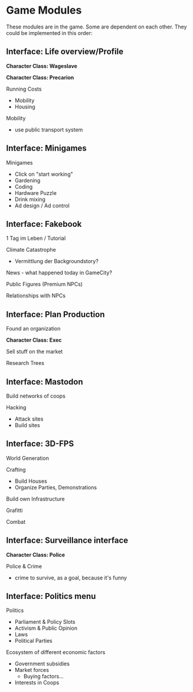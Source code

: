 # Game Modules

These modules are in the game. Some are dependent on each other.  They could be
implemented in this order:

## Interface: Life overview/Profile

**Character Class: Wageslave**

**Character Class: Precarion**

Running Costs
* Mobility
* Housing

Mobility
* use public transport system

## Interface: Minigames

Minigames
* Click on "start working"
* Gardening
* Coding
* Hardware Puzzle
* Drink mixing
* Ad design / Ad control

## Interface: Fakebook

1 Tag im Leben / Tutorial

Climate Catastrophe
* Vermittlung der Backgroundstory?

News - what happened today in GameCity?

Public Figures (Premium NPCs)

Relationships with NPCs

## Interface: Plan Production

Found an organization

**Character Class: Exec**

Sell stuff on the market

Research Trees

## Interface: Mastodon

Build networks of coops 

Hacking
* Attack sites
* Build sites

## Interface: 3D-FPS

World Generation

Crafting
* Build Houses
* Organize Parties, Demonstrations

Build own Infrastructure

Grafitti

Combat

## Interface: Surveillance interface

**Character Class: Police**

Police & Crime
* crime to survive, as a goal, because it's funny

## Interface: Politics menu

Politics
* Parliament & Policy Slots
* Activism & Public Opinion
* Laws
* Political Parties

Ecosystem of different economic factors
* Government subsidies
* Market forces
  * Buying factors...
* Interests in Coops

